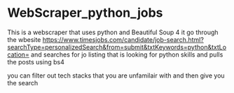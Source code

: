 # WebScraper_python_jobs
This is a webscraper that uses python and Beautiful Soup 4
it go through the wbesite https://www.timesjobs.com/candidate/job-search.html?searchType=personalizedSearch&from=submit&txtKeywords=python&txtLocation=
and searches for jo listing that is looking for python skills and pulls the posts using bs4

you can filter out tech stacks that you are unfamilair with and then give you the search
